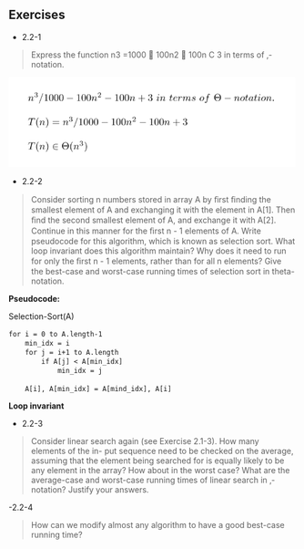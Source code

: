 ## Exercises

- 2.2-1

> Express the function n3 =1000  100n2  100n C 3 in terms of ‚-notation.

<img src="https://github.com/regalk13/CLRS/blob/main/C02-Getting-Started/2-2-2_IMAGE.png" />

- 2.2-2

> Consider sorting n numbers stored in array A by ﬁrst ﬁnding the smallest element
of A and exchanging it with the element in A[1]. Then ﬁnd the second smallest
element of A, and exchange it with A[2]. Continue in this manner for the ﬁrst n - 1
elements of A. Write pseudocode for this algorithm, which is known as selection
sort. What loop invariant does this algorithm maintain? Why does it need to run
for only the ﬁrst n - 1 elements, rather than for all n elements? Give the best-case
and worst-case running times of selection sort in theta-notation.


**Pseudocode:**

Selection-Sort(A)

    for i = 0 to A.length-1
        min_idx = i 
        for j = i+1 to A.length 
            if A[j] < A[min_idx]
                min_idx = j 
        
        A[i], A[min_idx] = A[mind_idx], A[i]

**Loop invariant**

- 2.2-3

> Consider linear search again (see Exercise 2.1-3). How many elements of the in-
put sequence need to be checked on the average, assuming that the element being
searched for is equally likely to be any element in the array? How about in the
worst case? What are the average-case and worst-case running times of linear
search in ‚-notation? Justify your answers.

-2.2-4

> How can we modify almost any algorithm to have a good best-case running time?
